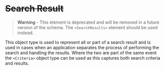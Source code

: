 # ~~Search Result~~

> **Warning** - This element is deprecated and will be removed in a future version of the schema. The `<SearchResults>` element should be used instead.

This object type is used to represent all or part of a search result and is used in cases when an application separates the process of performing the search and handling the results.  Where the two are part of the same event the `<Criteria>` object type can be used as this captures both search criteria and results.
